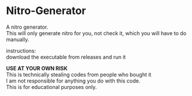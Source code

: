 # Nitro-Generator
A nitro generator.<br/>
This will only generate nitro for you, not check it, which you will have to do manually.<br/>

instructions: <br/>
download the executable from releases and run it<br/>

**USE AT YOUR OWN RISK**<br/>
This is technically stealing codes from people who bought it <br/>
I am not responsible for anything you do with this code.<br/>
This is for educational purposes only.
